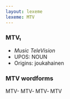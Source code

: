 ```yaml
---
layout: lexeme
lexeme: MTV
---
```


###  MTV₁

* _Music TeleVision_
* UPOS:  NOUN
* Origins: joukahainen 


### MTV wordforms

MTV-
MTV‐
MTV‑
MTV

